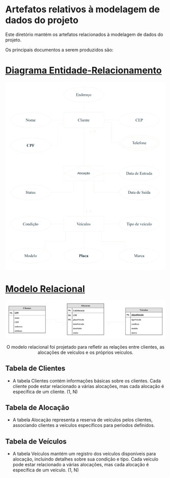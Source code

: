 # Artefatos relativos à modelagem de dados do projeto

Este diretório mantém os artefatos relacionados à modelagem de dados do projeto. 

Os principais documentos a serem produzidos são:

# [Diagrama Entidade-Relacionamento](./DER.svg)

<p align="center"> 
<img src="./DER.svg" alt="DER" />
</p>


# [Modelo Relacional](./ModeloRelacional.svg)

<p align="center"> 
<img src="./ModeloRelacional.svg" alt="Modelo Relacional" />
</p>

<p align="center"> 
O modelo relacional foi projetado para refletir as relações entre clientes, as alocações de veículos e os próprios veículos.
</p>


## Tabela de Clientes
- A tabela Clientes contém informações básicas sobre os clientes. Cada cliente pode estar relacionado a várias alocações, mas cada alocação é específica de um cliente. (1, N)

## Tabela de Alocação
- A tabela Alocação representa a reserva de veículos pelos clientes, associando clientes a veículos específicos para períodos definidos.

## Tabela de Veículos
- A tabela Veículos mantém um registro dos veículos disponíveis para alocação, incluindo detalhes sobre sua condição e tipo. Cada veículo pode estar relacionado a várias alocações, mas cada alocação é específica de um veículo. (1, N)
